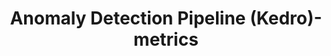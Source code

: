 ---
schema: default
title: Anomaly Detection Pipeline (Kedro)-metrics
organization: ResponsibleAIML
notes: type = kedro_mlflow.io.artifacts.mlflow_artifact_dataset.MetricsDataset.MlflowMetricsDataset
resources:
  - name: Anomaly Detection Pipeline (Kedro)-metrics
    url: 'https://github.com/ResponsibleAIML/django-kedro/tree/main/kedro-projects/anomaly-detection-pipeline-kedro/data/09_tracking/metrics.json/2023-10-27T16.51.42.567Z/metrics.json'
    format: json
category:
  - 09-tracking
maintainer: 
maintainer_email: 
project:
  - Anomaly Detection Pipeline (Kedro)
preview: |
  
---